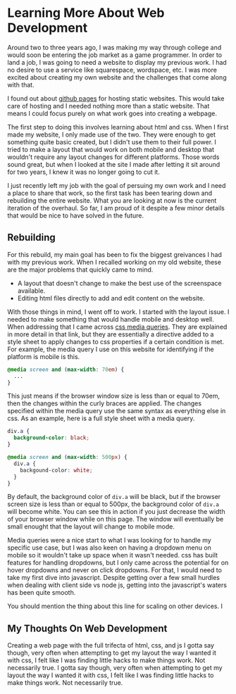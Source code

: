 # Learning More About Web Development

Around two to three years ago, I was making my way through college and would soon be entering the job market as a game programmer. In order to land a job, I was going to need a website to display my previous work. I had no desire to use a service like squarespace, wordspace, etc. I was more excited about creating my own website and the challenges that come along with that.

I found out about [github pages][github-pages] for hosting static websites. This would take care of hosting and I needed nothing more than a static website. That means I could focus purely on what work goes into creating a webpage.

The first step to doing this involves learning about html and css. When I first made my website, I only made use of the two. They were enough to get something quite basic created, but I didn't use them to their full power. I tried to make a layout that would work on both mobile and desktop that wouldn't require any layout changes for different platforms. Those words sound great, but when I looked at the site I made after letting it sit around for two years, I knew it was no longer going to cut it.

I just recently left my job with the goal of persuing my own work and I need a place to share that work, so the first task has been tearing down and rebuilding the entire website. What you are looking at now is the current iteration of the overhaul. So far, I am proud of it despite a few minor details that would be nice to have solved in the future.

## Rebuilding

For this rebuild, my main goal has been to fix the biggest greivances I had with my previous work. When I recalled working on my old website, these are the major problems that quickly came to mind.

- A layout that doesn't change to make the best use of the screenspace available.
- Editing html files directly to add and edit content on the website.

With those things in mind, I went off to work. I started with the layout issue. I needed to make something that would handle mobile and desktop well. When addressing that I came across [css media queries][media-queries]. They are explained in more detail in that link, but they are essentially a directive added to a style sheet to apply changes to css properties if a certain condition is met. For example, the media query I use on this website for identifying if the platform is mobile is this.

```css
@media screen and (max-width: 70em) {
  ...
}
```

This just means if the browser window size is less than or equal to 70em, then the changes within the curly braces are applied. The changes specified within the media query use the same syntax as everything else in css. As an example, here is a full style sheet with a media query.

```css
div.a {
  background-color: black;
}

@media screen and (max-width: 500px) {
  div.a {
    backgound-color: white;
  }
}
```

By default, the background color of `div.a` will be black, but if the browser screen size is less than or equal to 500px, the background color of `div.a` will become white. You can see this in action if you just decrease the width of your browser window while on this page. The window will eventually be small enought that the layout will change to mobile mode.

Media queries were a nice start to what I was looking for to handle my specific use case, but I was also keen on having a dropdown menu on mobile so it wouldn't take up space when it wasn't needed. css has built features for handling dropdowns, but I only came across the potential for on hover dropdowns and never on click dropdowns. For that, I would need to take my first dive into javascript. Despite getting over a few small hurdles when dealing with client side vs node js, getting into the javascript's waters has been quite smooth.

You should mention the thing about this line for scaling on other devices.
I 
<meta name="viewport" content="width=device-width, initial-scale=1"/>

## My Thoughts On Web Development
Creating a web page with the full trifecta of html, css, and js 
I gotta say though, very often when attempting to get my layout the way I wanted it with css, I felt like I was finding little hacks to make things work. Not necessarily true.
I gotta say though, very often when attempting to get my layout the way I wanted it with css, I felt like I was finding little hacks to make things work. Not necessarily true.



[github-pages]: https://pages.github.com/
[media-queries]: https://developer.mozilla.org/en-US/docs/Web/CSS/Media_Queries/Using_media_queries 
